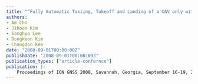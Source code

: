 ```yaml
---
title: "“Fully Automatic Taxiing, Takeoff and Landing of a UAV only with a Single-Antenna GPS Receiver”"
authors:
- Am Cho
- Jihoon Kim
- Sanghyo Lee
- Dongkeon Kim
- Changdon Kee
date: "2008-09-01T00:00:00Z"
publishDate: "2008-09-01T00:00:00Z"
publication_types: ["article-confernce"]
publication: |-
    Proceedings of ION GNSS 2008, Savannah, Georgia, September 16-19, 2008
---
```


